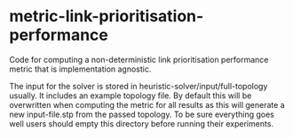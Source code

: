 # metric-link-prioritisation-performance
Code for computing a non-deterministic link prioritisation performance metric that is implementation agnostic.


The input for the solver is stored in heuristic-solver/input/full-topology usually. It includes an example topology file.
By default this will be overwritten when computing the metric for all results as this will generate a new input-file.stp from the passed topology.
To be sure everything goes well users should empty this directory before running their experiments.
